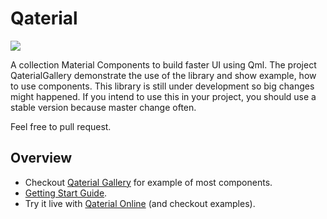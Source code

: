 # Qaterial

[![](https://github.com/OlivierLDff/Qaterial/workflows/CI/badge.svg)](https://github.com/OlivierLDff/Qaterial/actions?query=workflow%3ACI)

A collection Material Components to build faster UI using Qml. 
The project QaterialGallery demonstrate the use of the library and show example, how to use components. This library is still under development so big changes might happened. If you intend to use this in your project, you should use a stable version because master change often.

Feel free to pull request.

## Overview

- Checkout [Qaterial Gallery](https://olivierldff.github.io/QaterialGallery/) for example of most components.
- [Getting Start Guide](https://olivierldff.github.io/Qaterial/Quickstart.html).
- Try it live with [Qaterial Online](https://olivierldff.github.io/QaterialOnline/) (and checkout examples).
